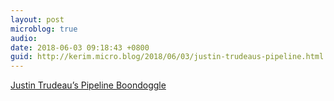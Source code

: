 ```yaml
---
layout: post
microblog: true
audio: 
date: 2018-06-03 09:18:43 +0800
guid: http://kerim.micro.blog/2018/06/03/justin-trudeaus-pipeline.html
---
```

[Justin Trudeau’s Pipeline Boondoggle](http://jacobinmag.com/2018/06/trans-mountain-pipeline-justin-trudeau-climate)
